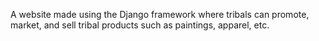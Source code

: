 

A website made using the Django framework where tribals can promote, market, and sell tribal products such as paintings, apparel, etc.
